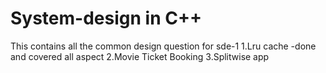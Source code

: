# System-design in C++ 

This contains all the common design question for sde-1
1.Lru cache -done and covered all aspect
2.Movie Ticket Booking
3.Splitwise app

